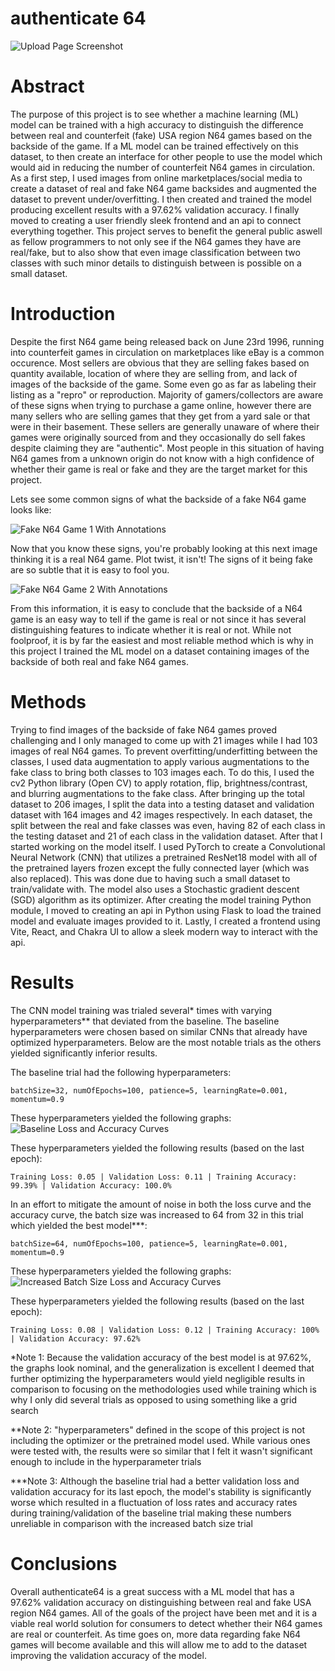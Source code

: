 # authenticate 64

![Upload Page Screenshot](./repo_images/uploadpage.png)

# Abstract

The purpose of this project is to see whether a machine learning (ML) model can be trained with a high accuracy to distinguish the difference between real and counterfeit (fake) USA region N64 games based on the backside of the game. If a ML model can be trained effectively on this dataset, to then create an interface for other people to use the model which would aid in reducing the number of counterfeit N64 games in circulation. As a first step, I used images from online marketplaces/social media to create a dataset of real and fake N64 game backsides and augmented the dataset to prevent under/overfitting. I then created and trained the model producing excellent results with a 97.62% validation accuracy. I finally moved to creating a user friendly sleek frontend and an api to connect everything together. This project serves to benefit the general public aswell as fellow programmers to not only see if the N64 games they have are real/fake, but to also show that even image classification between two classes with such minor details to distinguish between is possible on a small dataset.

# Introduction

Despite the first N64 game being released back on June 23rd 1996, running into counterfeit games in circulation on marketplaces like eBay is a common occurence. Most sellers are obvious that they are selling fakes based on quantity available, location of where they are selling from, and lack of images of the backside of the game. Some even go as far as labeling their listing as a "repro" or reproduction. Majority of gamers/collectors are aware of these signs when trying to purchase a game online, however there are many sellers who are selling games that they get from a yard sale or that were in their basement. These sellers are generally unaware of where their games were originally sourced from and they occasionally do sell fakes despite claiming they are "authentic". Most people in this situation of having N64 games from a unknown origin do not know with a high confidence of whether their game is real or fake and they are the target market for this project. 

Lets see some common signs of what the backside of a fake N64 game looks like: 

![Fake N64 Game 1 With Annotations](./repo_images/fakeN64Game1Annotated.png)

Now that you know these signs, you're probably looking at this next image thinking it is a real N64 game. Plot twist, it isn't! The signs of it being fake are so subtle that it is easy to fool you.

![Fake N64 Game 2 With Annotations](./repo_images/fakeN64Game2Annotated.png)

From this information, it is easy to conclude that the backside of a N64 game is an easy way to tell if the game is real or not since it has several distinguishing features to indicate whether it is real or not. While not foolproof, it is by far the easiest and most reliable method which is why in this project I trained the ML model on a dataset containing images of the backside of both real and fake N64 games. 

# Methods

Trying to find images of the backside of fake N64 games proved challenging and I only managed to come up with 21 images while I had 103 images of real N64 games. To prevent overfitting/underfitting between the classes, I used data augmentation to apply various augmentations to the fake class to bring both classes to 103 images each. To do this, I used the cv2 Python library (Open CV) to apply rotation, flip, brightness/contrast, and blurring augmentations to the fake class. After bringing up the total dataset to 206 images, I split the data into a testing dataset and validation dataset with 164 images and 42 images respectively. In each dataset, the split between the real and fake classes was even, having 82 of each class in the testing dataset and 21 of each class in the validation dataset. After that I started working on the model itself. I used PyTorch to create a Convolutional Neural Network (CNN) that utilizes a pretrained ResNet18 model with all of the pretrained layers frozen except the fully connected layer (which was also replaced). This was done due to having such a small dataset to train/validate with. The model also uses a Stochastic gradient descent (SGD) algorithm as its optimizer. After creating the model training Python module, I moved to creating an api in Python using Flask to load the trained model and evaluate images provided to it. Lastly, I created a frontend using Vite, React, and Chakra UI to allow a sleek modern way to interact with the api.

# Results

The CNN model training was trialed several* times with varying hyperparameters** that deviated from the baseline. The baseline hyperparameters were chosen based on similar CNNs that already have optimized hyperparameters. Below are the most notable trials as the others yielded significantly inferior results. 

The baseline trial had the following hyperparameters:
    
    batchSize=32, numOfEpochs=100, patience=5, learningRate=0.001, momentum=0.9
These hyperparameters yielded the following graphs:
![Baseline Loss and Accuracy Curves](./repo_images/baselineCurves.png)

These hyperparameters yielded the following results (based on the last epoch):
    
    Training Loss: 0.05 | Validation Loss: 0.11 | Training Accuracy: 99.39% | Validation Accuracy: 100.0%

In an effort to mitigate the amount of noise in both the loss curve and the accuracy curve, the batch size was increased to 64 from 32 in this trial which yielded the best model***:
    
    batchSize=64, numOfEpochs=100, patience=5, learningRate=0.001, momentum=0.9
These hyperparameters yielded the following graphs:
![Increased Batch Size Loss and Accuracy Curves](./repo_images/increasedBatchSizeCurves.png)

These hyperparameters yielded the following results (based on the last epoch):
    
    Training Loss: 0.08 | Validation Loss: 0.12 | Training Accuracy: 100% | Validation Accuracy: 97.62%

*Note 1: Because the validation accuracy of the best model is at 97.62%, the graphs look nominal, and the generalization is excellent I deemed that further optimizing the hyperparameters would yield negligible results in comparison to focusing on the methodologies used while training which is why I only did several trials as opposed to using something like a grid search

**Note 2: "hyperparameters" defined in the scope of this project is not including the optimizer or the pretrained model used. While various ones were tested with, the results were so similar that I felt it wasn't significant enough to include in the hyperparameter trials

***Note 3: Although the baseline trial had a better validation loss and validation accuracy for its last epoch, the model's stability is significantly worse which resulted in a fluctuation of loss rates and accuracy rates during training/validation of the baseline trial making these numbers unreliable in comparison with the increased batch size trial

# Conclusions

Overall authenticate64 is a great success with a ML model that has a 97.62% validation accuracy on distinguishing between real and fake USA region N64 games. All of the goals of the project have been met and it is a viable real world solution for consumers to detect whether their N64 games are real or counterfeit. As time goes on, more data regarding fake N64 games will become available and this will allow me to add to the dataset improving the validation accuracy of the model.